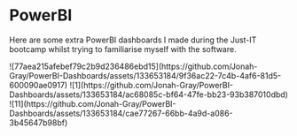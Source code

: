 # PowerBI
<p> Here are some extra PowerBI dashboards I made during the Just-IT bootcamp whilst trying to familiarise myself with the software.</p>
![77aea215afebef79c2b9d236486ebd15](https://github.com/Jonah-Gray/PowerBI-Dashboards/assets/133653184/9f36ac22-7c4b-4af6-81d5-600090ae0917)
![1](https://github.com/Jonah-Gray/PowerBI-Dashboards/assets/133653184/ac68085c-bf64-47fe-bb23-93b387010dbd)
![11](https://github.com/Jonah-Gray/PowerBI-Dashboards/assets/133653184/cae77267-66bb-4a9d-a086-3b45647b98bf)

